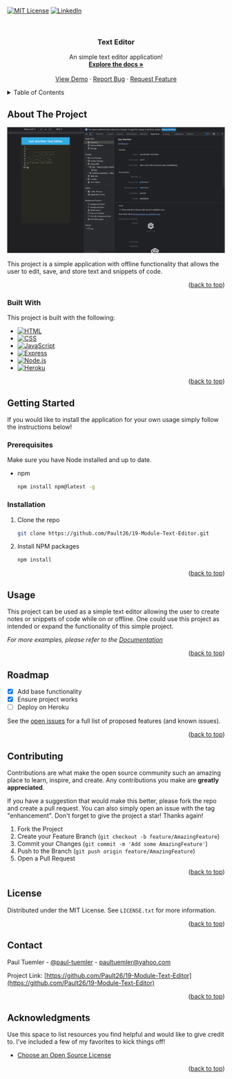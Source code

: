 <a name="readme-top"></a>

[![MIT License][license-shield]][license-url]
[![LinkedIn][linkedin-shield]][linkedin-url]


<!-- PROJECT LOGO -->
<br />
<div align="center">
  <h3 align="center">Text Editor</h3>

  <p align="center">
    An simple text editor application!
    <br />
    <a href="https://github.com/Pault26/19-Module-Text-Editor"><strong>Explore the docs »</strong></a>
    <br />
    <br />
    <a href="https://github.com/Pault26/19-Module-Text-Editor">View Demo</a>
    ·
    <a href="https://github.com/Pault26/19-Module-Text-Editor/issues">Report Bug</a>
    ·
    <a href="https://github.com/Pault26/19-Module-Text-Editor/issues">Request Feature</a>
  </p>
</div>



<!-- TABLE OF CONTENTS -->
<details>
  <summary>Table of Contents</summary>
  <ol>
    <li>
      <a href="#about-the-project">About The Project</a>
      <ul>
        <li><a href="#built-with">Built With</a></li>
      </ul>
    </li>
    <li>
      <a href="#getting-started">Getting Started</a>
      <ul>
        <li><a href="#prerequisites">Prerequisites</a></li>
        <li><a href="#installation">Installation</a></li>
      </ul>
    </li>
    <li><a href="#usage">Usage</a></li>
    <li><a href="#roadmap">Roadmap</a></li>
    <li><a href="#contributing">Contributing</a></li>
    <li><a href="#license">License</a></li>
    <li><a href="#contact">Contact</a></li>
    <li><a href="#acknowledgments">Acknowledgments</a></li>
  </ol>
</details>



<!-- ABOUT THE PROJECT -->
## About The Project

[![Product Name Screen Shot][product-screenshot]](https://example.com)

This project is a simple application with offline functionality that allows the user to edit, save, and store text and snippets of code.

<p align="right">(<a href="#readme-top">back to top</a>)</p>



### Built With

This project is built with the following:

* [![HTML][HTML]][HTML-url]
* [![CSS][CSS]][CSS-url]
* [![JavaScript][JavaScript]][JavaScript-url]
* [![Express][Express]][Express-url]
* [![Node.js][Node.js]][Node-url]
* [![Heroku][Heroku]][Heroku-url]

<p align="right">(<a href="#readme-top">back to top</a>)</p>



<!-- GETTING STARTED -->
## Getting Started

If you would like to install the application for your own usage simply follow the instructions below!

### Prerequisites

Make sure you have Node installed and up to date.
* npm
  ```sh
  npm install npm@latest -g
  ```

### Installation
1. Clone the repo
   ```sh
   git clone https://github.com/Pault26/19-Module-Text-Editor.git
   ```
2. Install NPM packages
   ```sh
   npm install
   ```
<p align="right">(<a href="#readme-top">back to top</a>)</p>



<!-- USAGE EXAMPLES -->
## Usage

This project can be used as a simple text editor allowing the user to create notes or snippets of code while on or offline. One could use this project as intended or expand the functionality of this simple project. 

_For more examples, please refer to the [Documentation](https://github.com/Pault26/19-Module-Text-Editor)_

<p align="right">(<a href="#readme-top">back to top</a>)</p>



<!-- ROADMAP -->
## Roadmap

- [x] Add base functionality
- [x] Ensure project works
- [ ] Deploy on Heroku

See the [open issues](https://github.com/Pault26/19-Module-Text-Editor/issues) for a full list of proposed features (and known issues).

<p align="right">(<a href="#readme-top">back to top</a>)</p>



<!-- CONTRIBUTING -->
## Contributing

Contributions are what make the open source community such an amazing place to learn, inspire, and create. Any contributions you make are **greatly appreciated**.

If you have a suggestion that would make this better, please fork the repo and create a pull request. You can also simply open an issue with the tag "enhancement".
Don't forget to give the project a star! Thanks again!

1. Fork the Project
2. Create your Feature Branch (`git checkout -b feature/AmazingFeature`)
3. Commit your Changes (`git commit -m 'Add some AmazingFeature'`)
4. Push to the Branch (`git push origin feature/AmazingFeature`)
5. Open a Pull Request

<p align="right">(<a href="#readme-top">back to top</a>)</p>



<!-- LICENSE -->
## License

Distributed under the MIT License. See `LICENSE.txt` for more information.

<p align="right">(<a href="#readme-top">back to top</a>)</p>



<!-- CONTACT -->
## Contact

Paul Tuemler - [@paul-tuemler](https://twitter.com) - paultuemler@yahoo.com

Project Link: [https://github.com/Pault26/19-Module-Text-Editor](https://github.com/Pault26/19-Module-Text-Editor)

<p align="right">(<a href="#readme-top">back to top</a>)</p>



<!-- ACKNOWLEDGMENTS -->
## Acknowledgments

Use this space to list resources you find helpful and would like to give credit to. I've included a few of my favorites to kick things off!

* [Choose an Open Source License](https://choosealicense.com)


<p align="right">(<a href="#readme-top">back to top</a>)</p>



<!-- MARKDOWN LINKS & IMAGES -->
[license-shield]: https://img.shields.io/github/license/othneildrew/Best-README-Template.svg?style=for-the-badge
[license-url]: https://github.com/Pault26/19-Module-Text-Editor/blob/main/LICENSE
[linkedin-shield]: https://img.shields.io/badge/-LinkedIn-black.svg?style=for-the-badge&logo=linkedin&colorB=555
[linkedin-url]: https://www.linkedin.com/in/paul-tuemler/
[product-screenshot]: /assets/01-manifest.png
[HTML]: https://img.shields.io/badge/HTML5-E34F26?style=for-the-badge&logo=html5&logoColor=white
[HTML-url]: https://www.w3schools.com/html/
[CSS]: https://img.shields.io/badge/CSS3-1572B6?style=for-the-badge&logo=css3&logoColor=white
[CSS-url]: https://www.w3schools.com/css/
[JavaScript]: https://img.shields.io/badge/JavaScript-323330?style=for-the-badge&logo=javascript&logoColor=F7DF1E
[JavaScript-url]: https://www.w3schools.com/js/
[Express]: https://img.shields.io/badge/Express%20js-000000?style=for-the-badge&logo=express&logoColor=white
[Express-url]: https://expressjs.com/
[Node.js]: https://img.shields.io/badge/Node%20js-339933?style=for-the-badge&logo=nodedotjs&logoColor=white
[Node-url]: https://nodejs.org/en
[Heroku]: https://img.shields.io/badge/Heroku-430098?style=for-the-badge&logo=heroku&logoColor=white
[Heroku-url]: https://dashboard.heroku.com/apps